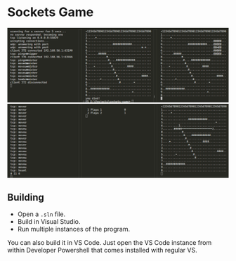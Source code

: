 # Sockets Game

![](./misc/screenshot-1.png)
![](./misc/screenshot-2.png)

## Building

- Open a `.sln` file.
- Build in Visual Studio.
- Run multiple instances of the program.

You can also build it in VS Code. Just open the VS Code instance from within Developer Powershell that comes installed with regular VS.
